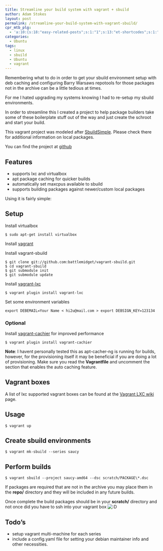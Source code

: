 ```yaml
---
title: Streamline your build system with vagrant + sbuild
author: Adam Stokes
layout: post
permalink: /streamline-your-build-system-with-vagrant-sbuild/
cpr_mtb_plg:
  - 'a:10:{s:18:"easy-related-posts";s:1:"1";s:13:"et-shortcodes";s:1:"1";s:24:"google-sitemap-generator";s:1:"1";s:7:"jetpack";s:1:"1";s:15:"white-label-cms";s:1:"1";s:13:"wordpress-seo";s:1:"1";s:7:"wp-ffpc";s:1:"1";s:11:"wp-markdown";s:1:"1";s:16:"wp-atom-importer";s:1:"1";s:10:"wp-smushit";s:1:"1";}'
categories:
  - Ubuntu
tags:
  - linux
  - sbuild
  - Ubuntu
  - vagrant
---
```

Remembering what to do in order to get your sbuild environment setup with deb caching and configuring Barry Warsaws repotools for those packages not in the archive can be a little tedious at times.

For me I hated upgrading my systems knowing I had to re-setup my sbuild environments.

In order to streamline this I created a project to help package builders take some of these boilerplate stuff out of the way and just create the schroot and start your build.

This vagrant project was modeled after [SbuildSimple][1]. Please check there for additional information on local packages.

You can find the project at [github][2]

## Features

  * supports lxc and virtualbox
  * apt package caching for quicker builds
  * automatically set maxcpus available to sbuild
  * supports building packages against newer/custom local packages

Using it is fairly simple:

## Setup

Install virtualbox

    $ sudo apt-get install virtualbox
    

Install [vagrant][3]

Install vagrant-sbuild

    $ git clone git://github.com:battlemidget/vagrant-sbuild.git 
    $ cd vagrant-sbuild 
    $ git submodule init 
    $ git submodule update
    

Install [vagrant-lxc][4]

    $ vagrant plugin install vagrant-lxc
    

Set some environment variables

    export DEBEMAIL=Your Name < hi2u@mail.com > export DEBSIGN_KEY=123134
    

### Optional

Install [vagrant-cachier][5] for improved performance

    $ vagrant plugin install vagrant-cachier
    

**Note**: I havent personally tested this as apt-cacher-ng is running for builds, however, for the provisioning itself it may be beneficial if you are doing a lot of provisioning. Make sure you read the **Vagrantfile** and uncomment the section that enables the auto caching feature.

## Vagrant boxes

A list of lxc supported vagrant boxes can be found at the [Vagrant LXC wiki][6] page.

## Usage

    $ vagrant up
    

## Create sbuild environments

    $ vagrant mk-sbuild --series saucy
    

## Perform builds

    $ vagrant sbuild --project saucy-amd64 --dsc scratch/PACKAGE\*.dsc
    

If packages are required that are not in the archive you may place them in the **repo/** directory and they will be included in any future builds.

Once complete the build packages should be in your **scratch/** directory and not once did you have to ssh into your vagrant box <img src="http://i1.wp.com/astokes.org/wp-includes/images/smilies/icon_biggrin.gif?w=720" alt=":D" class="wp-smiley" data-recalc-dims="1" />

## Todo&#8217;s

  * setup vagrant multi-machine for each series
  * include a config.yaml file for setting your debian maintainer info and other necessities.

 [1]: https://wiki.ubuntu.com/SimpleSbuild
 [2]: https://github.com/battlemidget/vagrant-sbuild
 [3]: http://downloads.vagrantup.com/
 [4]: https://github.com/fgrehm/vagrant-lxc
 [5]: https://github.com/fgrehm/vagrant-cachier
 [6]: https://github.com/fgrehm/vagrant-lxc/wiki/Base-boxes